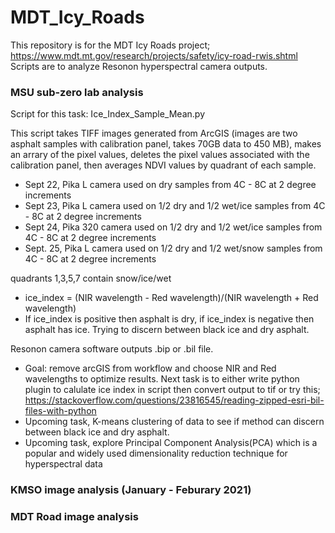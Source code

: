# MDT_Icy_Roads
This repository is for the MDT Icy Roads project; https://www.mdt.mt.gov/research/projects/safety/icy-road-rwis.shtml
Scripts are to analyze Resonon hyperspectral camera outputs.

### MSU sub-zero lab analysis

Script for this task:
Ice_Index_Sample_Mean.py

This script takes TIFF images generated from ArcGIS (images are two asphalt samples with calibration panel, takes 70GB data to 450 MB), makes an arrary of the pixel values, deletes the pixel values associated with the calibration panel, then averages NDVI values by quadrant of each sample.

- Sept 22, Pika L camera used on dry samples from 4C - 8C at 2 degree increments
- Sept 23, Pika L camera used on 1/2 dry and 1/2 wet/ice samples from 4C - 8C at 2 degree increments
- Sept 24, Pika 320 camera used on 1/2 dry and 1/2 wet/ice samples from 4C - 8C at 2 degree increments
- Sept. 25, Pika L camera used on 1/2 dry and 1/2 wet/snow samples from 4C - 8C at 2 degree increments

quadrants 1,3,5,7	contain snow/ice/wet

 - ice_index = (NIR wavelength - Red wavelength)/(NIR wavelength + Red wavelength)
 - If ice_index is positive then asphalt is dry, if ice_index is negative then asphalt has ice. Trying to discern between black ice and dry asphalt.

Resonon camera software outputs .bip or .bil file. 
- Goal: remove arcGIS from workflow and choose NIR and Red wavelengths to optimize results. Next task is to either write python plugin to calulate ice index in script then convert output to tif or try this;
https://stackoverflow.com/questions/23816545/reading-zipped-esri-bil-files-with-python
- Upcoming task, K-means clustering of data to see if method can discern between black ice and dry asphalt.
- Upcoming task, explore Principal Component Analysis(PCA) which is a popular and widely used dimensionality reduction technique for hyperspectral data

### KMSO image analysis (January - Feburary 2021)

### MDT Road image analysis

